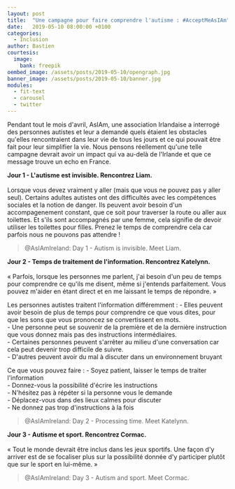 ```yaml
---
layout: post
title:  "Une campagne pour faire comprendre l'autisme : #AcceptMeAsIAm"
date:   2019-05-10 08:00:00 +0100
categories:
  - Inclusion
author: Bastien
courtesis:
  image:
    bank: freepik
oembed_image: /assets/posts/2019-05-10/opengraph.jpg
banner_image: /assets/posts/2019-05-10/banner.jpg
modules:
  - fit-text
  - carousel
  - twitter
---
```


Pendant tout le mois d'avril, AsIAm, une association Irlandaise a interrogé des personnes autistes et leur a demandé quels étaient les obstacles qu'elles rencontraient dans leur vie de tous les jours et ce qui pouvait être fait pour leur simplifier la vie.
Nous pensons réellement qu'une telle campagne devrait avoir un impact qui va au-delà de l'Irlande et que ce message trouve un echo en France.


<div class="center">
<amp-carousel width="600" height="1100" layout="intrinsic" type="slides" class="white" id="carousel">
 <div class="slide">
  <amp-fit-text width="600" height="300" layout="responsive" max-font-size="17">
   <strong>Jour 1 - L'autisme est invisible. Rencontrez Liam.</strong><br /><br />
   Lorsque vous devez vraiment y aller (mais que vous ne pouvez pas y aller seul).
   Certains adultes autistes ont des difficultés avec les compétences sociales et la notion de danger.
   Ils peuvent avoir besoin d'un accompagenement constant, que ce soit pour traverser la route ou aller aux toilettes.
   Et s'ils sont accompagnés par une femme, cela signifie de devoir utiliser les toilettes pour filles.
   Prenez le temps de comprendre cela car parfois nous ne pouvons pas attendre&nbsp;!
  </amp-fit-text>
  <amp-twitter width="600" height="800" data-tweetid="1113414191283671041"><blockquote placeholder>
   @AsIAmIreland: Day 1 - Autism is invisible. Meet Liam.
   </blockquote></amp-twitter>
 </div>

 <div class="slide">
  <amp-fit-text width="600" height="300" layout="responsive" max-font-size="17">
   <strong>Jour 2 - Temps de traitement de l'information. Rencontrez Katelynn.</strong><br /><br />
   «&nbsp;Parfois, lorsque les personnes me parlent, j'ai besoin d'un peu de temps pour comprendre ce qu'ils me disent, même si j'entends parfaitement.
   Vous pouvez m'aider en étant direct et en me laissant le temps de répondre.&nbsp;»

   <p class=".align-left">
   Les personnes autistes traitent l'information différemment&nbsp;:
    - Elles peuvent avoir besoin de plus de temps pour comprendre ce que vous dites, pour que les sons que vous prononcez se convertissent en mots.<br />
    - Une personne peut se souvenir de la première et de la dernière instruction que vous donnez mais pas des instructions intermédiaires.<br />
    - Certaines personnes peuvent s'arrêter au milieu d'une conversation car cela peut devenir trop difficile de suivre.<br />
    - D'autres peuvent avoir du mal à discuter dans un environnement bruyant<br />
   </p>

   <p class=".align-left">
   Ce que vous pouvez faire&nbsp;:
    - Soyez patient, laisser le temps de traiter l'information<br />
    - Donnez-vous la possibilité d'écrire les instructions<br />
    - N'hésitez pas à répéter si la personne vous le demande<br />
    - Déplacez-vous dans des lieux calmes pour discuter<br />
    - Ne donnez pas trop d'instructions à la fois
   </p>
  </amp-fit-text>
  <amp-twitter width="600" height="800" data-tweetid="1113741232130461696"><blockquote placeholder>
   @AsIAmIreland: Day 2 - Processing time. Meet Katelynn.
   </blockquote></amp-twitter>
 </div>
</amp-carousel>

 <div class="slide">
  <amp-fit-text width="600" height="300" layout="responsive" max-font-size="17">
   <strong>Jour 3 - Autisme et sport. Rencontrez Cormac.</strong><br /><br />
   «&nbsp;Tout le monde devrait être inclus dans les jeux sportifs.
   Une façon d'y arriver est de se focaliser plus sur la possibilité donnée d'y participer plutôt que sur le sport en lui-même.&nbsp;»
  </amp-fit-text>
  <amp-twitter width="600" height="800" data-tweetid="1114074206684295168"><blockquote placeholder>
   @AsIAmIreland: Day 3 - Autism and sport. Meet Cormac.
   </blockquote></amp-twitter>
 </div>
</amp-carousel>



</div>
